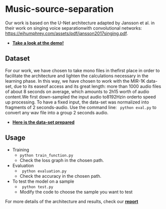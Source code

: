 # Music-source-separation
Our work is based on the U-Net architecture adapted by Jansson et al. in their work on singing voice separationwith convolutional networks: https://ejhumphrey.com/assets/pdf/jansson2017singing.pdf.
* [__Take a look at the demo!__](https://www.colab...)
## Dataset
For our work, we have chosen to take mono files in thefirst place in order to facilitate the architecture and lighten the calculations necessary in the learning phase. In this way, we have chosen to work with the MIR-1K data-set, due to its easeof access and its great length: more than 1000 audio files of about 8 seconds on average, which amounts to 2h15 worth of audio content.We first down-sampled the input audio to8192Hzin orderto speed up processing. To have a fixed input, the data-set was normalized into fragments of 2 seconds-audio. Use the command line: ``` python eval.py``` to convert any wav file into a group 2 seconds audio. 
* [__Here is the data-set prepared__](https://drive.google.com/drive/folders/1sx5rrJ3Y3waKQv_sIh6xtDf0y8x02znl?usp=sharing)
## Usage

* Training
  * ```python train_function.py```
  * Check the loss graph in the chosen path.
* Evaluation
  * ``` python evaluation.py```
  * Check the accuracy in the chosen path.
* To test the model on a sample
  * ``` python test.py```
  * Modify the code to choose the sample you want to test

For more details of the architecture and results, check our [__report__](https://drive.google.com/drive/folders/1VG5ABirrC7aPgKrYopBxy0RjZ8OIqmoL?usp=sharing)
